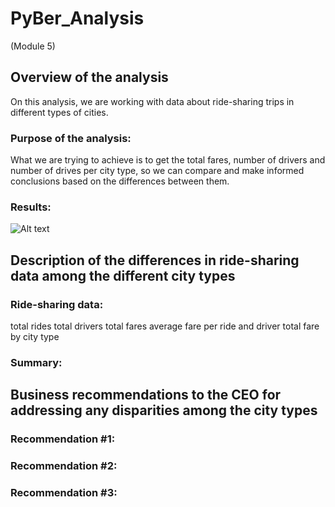 # PyBer_Analysis 
(Module 5)

## Overview of the analysis
On this analysis, we are working with data about ride-sharing trips in different types of cities.

### Purpose of the analysis:
What we are trying to achieve is to get the total fares, number of drivers and number of drives per city type, so we can compare and make informed conclusions based on the differences between them.

### Results:

![Alt text]()

## Description of the differences in ride-sharing data among the different city types

### Ride-sharing data:


total rides
total drivers
total fares
average fare per ride and driver
total fare by city type

### Summary:

## Business recommendations to the CEO for addressing any disparities among the city types
### Recommendation #1:
### Recommendation #2:
### Recommendation #3:
